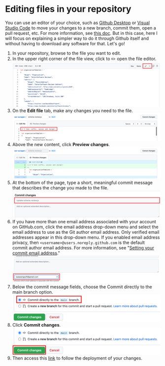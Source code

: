 # Editing files in your repository

You can use an editor of your choice, such as [Github Desktop](https://desktop.github.com/) or [Visual Studio Code](https://code.visualstudio.com/) to move your changes to a new branch, commit them, open a pull request, etc. For more information, see [this doc](https://docs.github.com/en/desktop/contributing-and-collaborating-using-github-desktop/making-changes-in-a-branch/committing-and-reviewing-changes-to-your-project).
But in this case, here I will focus on explaining a simpler way to do it through Github itself and without having to download any software for that. Let's go!

1. In your repository, browse to the file you want to edit.
2. In the upper right corner of the file view, click  to :pencil2: open the file editor.
![File Editor](images/file-editor.png)
3. On the **Edit file** tab, make any changes you need to the file.
![File Edit](images/file-edit.png)
4. Above the new content, click **Preview changes**.
![File Preview](images/file-preview.png)
5. At the bottom of the page, type a short, meaningful commit message that describes the change you made to the file.
![Commit message](images/commit-message.png)
6. If you have more than one email address associated with your account on GitHub.com, click the email address drop-down menu and select the email address to use as the Git author email address. Only verified email addresses appear in this drop-down menu. If you enabled email address privacy, then `<username>@users.noreply.github.com` is the default commit author email address. For more information, see "[Setting your commit email address](https://docs.github.com/en/account-and-profile/setting-up-and-managing-your-personal-account-on-github/managing-email-preferences/setting-your-commit-email-address)."
![Commit email](images/commit-email.png)
7. Below the commit message fields, choose the Commit directly to the main branch option.
![Commit Branch](images/commit-branch.png)
8. Click **Commit changes**.
![Commit changes](images/commit-changes.png)
9. Then access this [link](https://github.com/selectingsoftware/ssr-scraper/deployments/activity_log?environment=github-pages) to follow the deployment of your changes.
